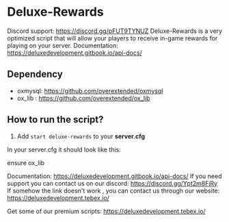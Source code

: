 # Deluxe-Rewards
Discord support: https://discord.gg/pFUT9TYNUZ
Deluxe-Rewards is a very optimized script that will allow your players to receive in-game rewards for playing on your server.
Documentation: https://deluxedevelopment.gitbook.io/api-docs/


## Dependency
- oxmysql: https://github.com/overextended/oxmysql
- ox_lib : https://github.com/overextended/ox_lib

## How to run the script?
1. Add `start deluxe-rewards` to your **server.cfg**

In your server.cfg it should look like this:

ensure ox_lib


Documentation: https://deluxedevelopment.gitbook.io/api-docs/
If you need support you can contact us on our discord: https://discord.gg/Ypt2m8FjRy
If somehow the link doesn't work , you can contact us through our website: https://deluxedevelopment.tebex.io/

Get some of our premium scripts:
https://deluxedevelopment.tebex.io/
